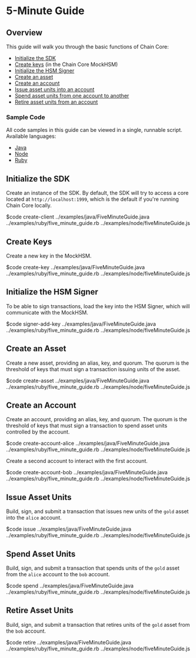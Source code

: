 # 5-Minute Guide

## Overview

This guide will walk you through the basic functions of Chain Core:

* [Initialize the SDK](#initialize-the-sdk)
* [Create keys](#create-keys) (in the Chain Core MockHSM)
* [Initialize the HSM Signer](#initialize-the-hsm-signer)
* [Create an asset](#create-an-asset)
* [Create an account](#create-an-account)
* [Issue asset units into an account](#issue-asset-units)
* [Spend asset units from one account to another](#spend-asset-units)
* [Retire asset units from an account](#retire-asset-units)

### Sample Code

All code samples in this guide can be viewed in a single, runnable script. Available languages:

- [Java](../examples/java/FiveMinuteGuide.java)
- [Node](../examples/node/fiveMinuteGuide.js)
- [Ruby](../examples/ruby/five_minute_guide.rb)

## Initialize the SDK

Create an instance of the SDK. By default, the SDK will try to access a core located at `http://localhost:1999`, which is the default if you're running Chain Core locally.

$code create-client ../examples/java/FiveMinuteGuide.java ../examples/ruby/five_minute_guide.rb ../examples/node/fiveMinuteGuide.js

## Create Keys

Create a new key in the MockHSM.

$code create-key ../examples/java/FiveMinuteGuide.java ../examples/ruby/five_minute_guide.rb ../examples/node/fiveMinuteGuide.js

## Initialize the HSM Signer

To be able to sign transactions, load the key into the HSM Signer, which will communicate with the MockHSM.

$code signer-add-key ../examples/java/FiveMinuteGuide.java ../examples/ruby/five_minute_guide.rb ../examples/node/fiveMinuteGuide.js

## Create an Asset

Create a new asset, providing an alias, key, and quorum. The quorum is the threshold of keys that must sign a transaction issuing units of the asset.

$code create-asset ../examples/java/FiveMinuteGuide.java ../examples/ruby/five_minute_guide.rb ../examples/node/fiveMinuteGuide.js

## Create an Account

Create an account, providing an alias, key, and quorum. The quorum is the threshold of keys that must sign a transaction to spend asset units controlled by the account.

$code create-account-alice ../examples/java/FiveMinuteGuide.java ../examples/ruby/five_minute_guide.rb ../examples/node/fiveMinuteGuide.js

Create a second account to interact with the first account.

$code create-account-bob ../examples/java/FiveMinuteGuide.java ../examples/ruby/five_minute_guide.rb ../examples/node/fiveMinuteGuide.js

## Issue Asset Units

Build, sign, and submit a transaction that issues new units of the `gold` asset into the `alice` account.

$code issue ../examples/java/FiveMinuteGuide.java ../examples/ruby/five_minute_guide.rb ../examples/node/fiveMinuteGuide.js

## Spend Asset Units

Build, sign, and submit a transaction that spends units of the `gold` asset from the `alice` account to the `bob` account.

$code spend ../examples/java/FiveMinuteGuide.java ../examples/ruby/five_minute_guide.rb ../examples/node/fiveMinuteGuide.js

## Retire Asset Units

Build, sign, and submit a transaction that retires units of the `gold` asset from the `bob` account.

$code retire ../examples/java/FiveMinuteGuide.java ../examples/ruby/five_minute_guide.rb ../examples/node/fiveMinuteGuide.js
